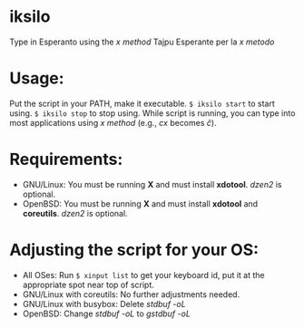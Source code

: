 # iksilo
Type in Esperanto using the *x method*
Tajpu Esperante per la *x metodo*

# Usage:
Put the script in your PATH, make it executable. `$ iksilo start` to start using. `$ iksilo stop` to stop using.
While script is running, you can type into most applications using *x method* (e.g., *cx* becomes *ĉ*).

# Requirements:
- GNU/Linux: You must be running **X** and must install **xdotool**. *dzen2* is optional.
- OpenBSD: You must be running **X** and must install **xdotool** and **coreutils**. *dzen2* is optional.

# Adjusting the script for your OS:
- All OSes: Run `$ xinput list` to get your keyboard id, put it at the appropriate spot near top of script.
- GNU/Linux with coreutils: No further adjustments needed.
- GNU/Linux with busybox: Delete *stdbuf -oL*
- OpenBSD: Change *stdbuf -oL* to *gstdbuf -oL*
